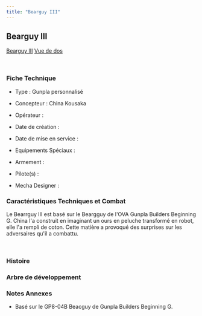 ```yaml
---
title: "Bearguy III"
---
```


Bearguy III
-----------





[Bearguy III](javascript:change_image_m('images/stories/saga/gundambf/mechas/beacguy_3.png');)
[Vue de dos](javascript:change_image_m('images/stories/saga/gundambf/mechas/beacguy_3_dos.png');)

 

### Fiche Technique


- Type : Gunpla personnalisé
  
- Concepteur : China Kousaka
  
- Opérateur : 
  
- Date de création : 
  
- Date de mise en service : 
  
- Equipements Spéciaux :




- Armement :




- Pilote(s) : 





- Mecha Designer : 


### Caractéristiques Techniques et Combat


Le Bearrguy III est basé sur le Beargguy de l'OVA Gunpla Builders Beginning G. China l'a construit en imaginant un ours en peluche transformé en robot, elle l'a rempli de coton. Cette matière a provoqué des surprises sur les adversaires qu'il a combattu.


 


### Histoire


### Arbre de développement


### Notes Annexes


- Basé sur le GP8-04B Beacguy de Gunpla Builders Beginning G.


